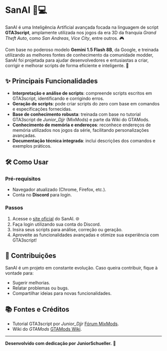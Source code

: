 # SanAI 🚗💻  
SanAI é uma Inteligência Artificial avançada focada na linguagem de script **GTA3script**, amplamente utilizada nos jogos da era 3D da franquia *Grand Theft Auto*, como *San Andreas*, *Vice City*, entre outros. 🎮

Com base no poderoso modelo **Gemini 1.5 Flash 8B**, da Google, e treinada utilizando as melhores fontes de conhecimento da comunidade modder, SanAI foi projetada para ajudar desenvolvedores e entusiastas a criar, corrigir e melhorar scripts de forma eficiente e inteligente. 🚀  

## ✨ **Principais Funcionalidades**  
- **Interpretação e análise de scripts**: compreende scripts escritos em GTA3script, identificando e corrigindo erros.  
- **Geração de scripts**: pode criar scripts do zero com base em comandos e especificações fornecidas.  
- **Base de conhecimento robusta**: treinada com base no tutorial GTA3script de *Junior_Djjr* (MixMods) e parte da Wiki do GTAMods.  
- **Conhecimento de memória e endereços**: reconhece endereços de memória utilizados nos jogos da série, facilitando personalizações avançadas.  
- **Documentação técnica integrada**: inclui descrições dos comandos e exemplos práticos.  

## 🛠️ **Como Usar**  

### Pré-requisitos  
- Navegador atualizado (Chrome, Firefox, etc.).  
- Conta no **Discord** para login.  

### Passos  
1. Acesse o [site oficial](https://san-ai.vercel.app/) do SanAI. 🌐  
2. Faça login utilizando sua conta do Discord.  
3. Insira seus scripts para análise, correção ou geração.  
4. Aproveite as funcionalidades avançadas e otimize sua experiência com GTA3script!  

## 🤝 **Contribuições**  
SanAI é um projeto em constante evolução. Caso queira contribuir, fique à vontade para:  
- Sugerir melhorias.  
- Relatar problemas ou bugs.  
- Compartilhar ideias para novas funcionalidades.   

## 📚 **Fontes e Créditos**  
- Tutorial GTA3script por *Junior_Djjr* [Fórum MixMods](https://forum.mixmods.com.br/).  
- Wiki do *GTAMods* [GTAMods Wiki](https://gtamods.com/wiki/Main_Page).  

---

**Desenvolvido com dedicação por JuniorSchueller.** 🌟  
